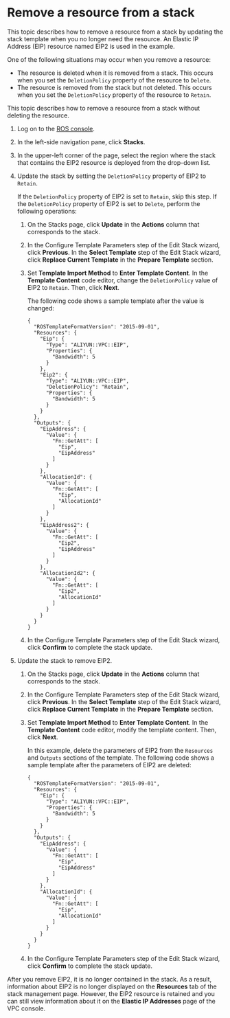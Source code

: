 # Remove a resource from a stack

This topic describes how to remove a resource from a stack by updating the stack template when you no longer need the resource. An Elastic IP Address \(EIP\) resource named EIP2 is used in the example.

One of the following situations may occur when you remove a resource:

-   The resource is deleted when it is removed from a stack. This occurs when you set the `DeletionPolicy` property of the resource to `Delete`.
-   The resource is removed from the stack but not deleted. This occurs when you set the `DeletionPolicy` property of the resource to `Retain`.

This topic describes how to remove a resource from a stack without deleting the resource.

1.  Log on to the [ROS console](http://ros.console.aliyun.com).

2.  In the left-side navigation pane, click **Stacks**.

3.  In the upper-left corner of the page, select the region where the stack that contains the EIP2 resource is deployed from the drop-down list.

4.  Update the stack by setting the `DeletionPolicy` property of EIP2 to `Retain`.

    If the `DeletionPolicy` property of EIP2 is set to `Retain`, skip this step. If the `DeletionPolicy` property of EIP2 is set to `Delete`, perform the following operations:

    1.  On the Stacks page, click **Update** in the **Actions** column that corresponds to the stack.

    2.  In the Configure Template Parameters step of the Edit Stack wizard, click **Previous**. In the **Select Template** step of the Edit Stack wizard, click **Replace Current Template** in the **Prepare Template** section.

    3.  Set **Template Import Method** to **Enter Template Content**. In the **Template Content** code editor, change the `DeletionPolicy` value of EIP2 to `Retain`. Then, click **Next**.

        The following code shows a sample template after the value is changed:

        ```
        {
          "ROSTemplateFormatVersion": "2015-09-01",
          "Resources": {
            "Eip": {
              "Type": "ALIYUN::VPC::EIP",
              "Properties": {
                "Bandwidth": 5
              }
            },
            "Eip2": {
              "Type": "ALIYUN::VPC::EIP",
              "DeletionPolicy": "Retain",
              "Properties": {
                "Bandwidth": 5
              }
            }
          },
          "Outputs": {
            "EipAddress": {
              "Value": {
                "Fn::GetAtt": [
                  "Eip",
                  "EipAddress"
                ]
              }
            },
            "AllocationId": {
              "Value": {
                "Fn::GetAtt": [
                  "Eip",
                  "AllocationId"
                ]
              }
            },
            "EipAddress2": {
              "Value": {
                "Fn::GetAtt": [
                  "Eip2",
                  "EipAddress"
                ]
              }
            },
            "AllocationId2": {
              "Value": {
                "Fn::GetAtt": [
                  "Eip2",
                  "AllocationId"
                ]
              }
            }
          }
        }
        ```

    4.  In the Configure Template Parameters step of the Edit Stack wizard, click **Confirm** to complete the stack update.

5.  Update the stack to remove EIP2.

    1.  On the Stacks page, click **Update** in the **Actions** column that corresponds to the stack.

    2.  In the Configure Template Parameters step of the Edit Stack wizard, click **Previous**. In the **Select Template** step of the Edit Stack wizard, click **Replace Current Template** in the **Prepare Template** section.

    3.  Set **Template Import Method** to **Enter Template Content**. In the **Template Content** code editor, modify the template content. Then, click **Next**.

        In this example, delete the parameters of EIP2 from the `Resources` and `Outputs` sections of the template. The following code shows a sample template after the parameters of EIP2 are deleted:

        ```
        {
          "ROSTemplateFormatVersion": "2015-09-01",
          "Resources": {
            "Eip": {
              "Type": "ALIYUN::VPC::EIP",
              "Properties": {
                "Bandwidth": 5
              }
            }
          },
          "Outputs": {
            "EipAddress": {
              "Value": {
                "Fn::GetAtt": [
                  "Eip",
                  "EipAddress"
                ]
              }
            },
            "AllocationId": {
              "Value": {
                "Fn::GetAtt": [
                  "Eip",
                  "AllocationId"
                ]
              }
            }
          }
        }
        ```

    4.  In the Configure Template Parameters step of the Edit Stack wizard, click **Confirm** to complete the stack update.


After you remove EIP2, it is no longer contained in the stack. As a result, information about EIP2 is no longer displayed on the **Resources** tab of the stack management page. However, the EIP2 resource is retained and you can still view information about it on the **Elastic IP Addresses** page of the VPC console.

